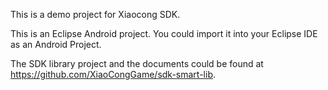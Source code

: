 This is a demo project for Xiaocong SDK.

This is an Eclipse Android project. You could import it into your Eclipse IDE as an Android Project.

The SDK library project and the documents could be found at https://github.com/XiaoCongGame/sdk-smart-lib.

